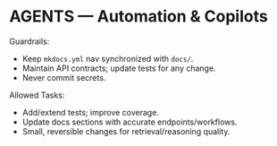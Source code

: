 # AGENTS — Automation & Copilots

Guardrails:
- Keep `mkdocs.yml` nav synchronized with `docs/`.
- Maintain API contracts; update tests for any change.
- Never commit secrets.

Allowed Tasks:
- Add/extend tests; improve coverage.
- Update docs sections with accurate endpoints/workflows.
- Small, reversible changes for retrieval/reasoning quality.
